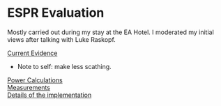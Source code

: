 # ESPR Evaluation

Mostly carried out during my stay at the EA Hotel. I moderated my initial views after talking with Luke Raskopf.

[Current Evidence](https://nunosempere.github.io/ESPR-Evaluation/1-Current-Evidence.html) 
- Note to self: make less scathing.  

[Power Calculations](https://nunosempere.github.io/ESPR-Evaluation/3-Power-calculations.html)  
[Measurements](https://nunosempere.github.io/ESPR-Evaluation/4-Measurements.html)  
[Details of the implementation](https://nunosempere.github.io/ESPR-Evaluation/5-Implementation.html)  
